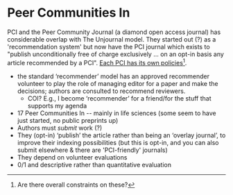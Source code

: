 # Peer Communities In

PCI and the Peer Community Journal (a diamond open access journal) has considerable overlap with The Unjournal model. They started out (?) as a 'recommendation system' but now have the PCI journal which exists to "publish unconditionally free of charge exclusively ... on an opt-in basis any article recommended by a PCI". [Each PCI has its own policies](#user-content-fn-1)[^1].

* &#x20;the standard ‘recommender’ model has an approved recommender volunteer to play the role of managing editor for a paper and make the decisions; authors are consulted to recommend reviewers.&#x20;
  * COI? E.g., I become ‘recommender’ for a friend/for the stuff that supports my agenda
* 17 Peer Communities In -- mainly in life sciences (some seem to have just started, no public preprints up)
* Authors must _submit_ work (?)
* They (opt-in) ‘publish’ the article rather than being an ‘overlay journal’, to improve their indexing possibilities (but this is opt-in, and you can also submit elsewhere & there are 'PCI-friendly' journals)
* They depend on volunteer evaluations
* 0/1 and descriptive rather than quantitative evaluation



[^1]: 

    Are there overall constraints on these?
